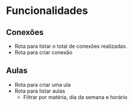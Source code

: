# Funcionalidades

## Conexões

- Rota para listar o total de conexões realizadas.
- Rota para criar conexão

## Aulas

- Rota para criar uma ula
- Rota para listar aulas
  - Filtrar por matéria, dia da semana e horário
